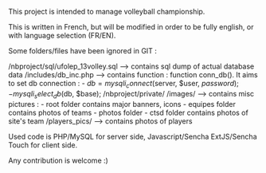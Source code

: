 This project is intended to manage volleyball championship.

This is written in French, but will be modified in order to be fully english, or with language selection (FR/EN).

Some folders/files have been ignored in GIT : 

/nbproject/sql/ufolep_13volley.sql --> contains sql dump of actual database data
/includes/db_inc.php --> contains function : function conn_db().  It aims to set db connection :
    - $db = mysqli_connect($server, $user, $password);
    - mysqli_select_db($db, $base);
/nbproject/private/
/images/ --> contains misc pictures : 
    - root folder contains major banners, icons
    - equipes folder contains photos of teams
    - photos folder
        - ctsd folder contains photos of site's team
/players_pics/ --> contains photos of players

Used code is PHP/MySQL for server side, Javascript/Sencha ExtJS/Sencha Touch for client side.

Any contribution is welcome :)